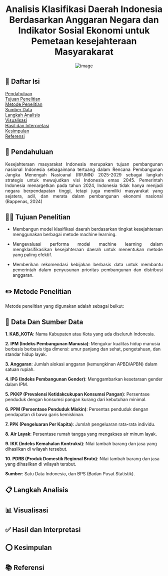 <div align="center"> 

# Analisis Klasifikasi Daerah Indonesia Berdasarkan Anggaran Negara dan Indikator Sosial Ekonomi untuk Pemetaan kesejahteraan Masyarakarat

![image](https://github.com/user-attachments/assets/d005fd7c-29a8-4f93-9476-6791a370d17c)
</div>

## 📖 Daftar Isi
<a href="#pendahuluan">Pendahuluan</a><br>
<a href="#tujuan-penelitian">Tujuan Penelitian</a><br>
<a href="#metode-penelitian">Metode Penelitian</a><br>
<a href="#sumber-data">Sumber Data</a><br>
<a href="#langkah-analisis">Langkah Analisis</a><br>
<a href="#visualisasi">Visualisasi</a><br>
<a href="#hasil-dan-interpretasi">Hasil dan Interpretasi</a><br>
<a href="#kesimpulan">Kesimpulan</a><br>
<a href="#referensi">Referensi</a>

## 📝 Pendahuluan

<div align="justify">
Kesejahteraan masyarakat Indonesia merupakan tujuan pembangunan nasional Indonesia sebagaimana tertuang dalam Rencana Pembangunan Jangka Menengah Nasioanal (RPJMN) 2025-2029 sebagai langkah strategis untuk mewujudkan visi Indonesia emas 2045. Pemerintah Indonesia menargetkan pada tahun 2024, Indonesia tidak hanya menjadi negara berpendapatan tinggi, tetapi juga memiliki masyarakat yang sejatera, adil, dan merata dalam pembangunan ekonomi nasional (Bappenas, 2024)

## 👨‍💻 Tujuan Penelitian 
- Membangun model klasifikasi daerah berdasarkan tingkat kesejahteraan menggunakan berbagai metode machine learning.
  
- Mengevaluasi performa model machine learning dalam mengklasifikasikan kesejahteraan daerah untuk menentukan metode yang paling efektif.
  
- Memberikan rekomendasi kebijakan berbasis data untuk membantu pemerintah dalam penyusunan prioritas pembangunan dan distribusi anggaran.
</div>

## ✏️ Metode Penelitian
Metode penelitian yang digunakan adalah sebagai beikut:


## 🔗 Data Dan Sumber Data 
**1. KAB_KOTA**: Nama Kabupaten atau Kota yang ada diseluruh Indonesia.

**2. IPM (Indeks Pembangunan Manusia)**: Mengukur kualitas hidup manusia berbasis berbasis tiga dimensi: umur panjang dan sehat, pengetahuan, dan standar hidup layak.

**3. Anggaran**: Jumlah alokasi anggaran (kemungkinan APBD/APBN) dalam satuan rupiah.

**4. IPG (Indeks Pembangunan Gender)**: Menggambarkan kesetaraan gender dalam IPM.

**5. PKKP (Prevalensi Ketidakcukupan Konsumsi Pangan)**: Persentase penduduk dengan konsumsi pangan kurang dari kebutuhan minimal.

**6. PPM (Persentase Penduduk Miskin)**: Persentas penduduk dengan pendapatan di bawa garis kemiskinan.

**7. PPK (Pengeluaran Per Kapita)**: Jumlah pengeluaran rata-rata individu.

**8. Air Layak**: Persentase rumah tangga yang mengakses air minum layak.

**9. IKK (Indeks Kemahalan Kontruksi)**: Nilai tambah barang dan jasa yang dihasilkan di wilayah tersebut.

**10. PDRB (Produk Domestik Regional Bruto)**: Nilai tambah barang dan jasa yang dihasilkan di wilayah tersbut.

**Sumber**: Satu Data Indonesia, dan BPS (Badan Pusat Statistik).

## 📋 Langkah Analisis

## 📊 Visualisasi

## ✅ Hasil dan Interpretasi

## ⭕ Kesimpulan

## 📚 Referensi


